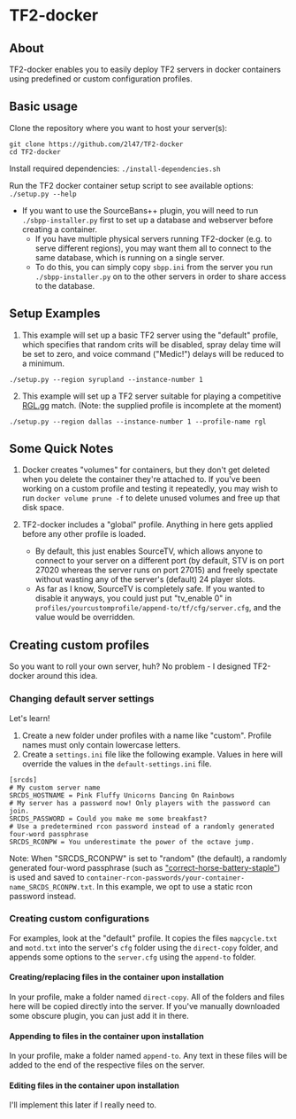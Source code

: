 # TF2-docker


## About

TF2-docker enables you to easily deploy TF2 servers in docker containers using predefined or custom configuration profiles.


## Basic usage

Clone the repository where you want to host your server(s):
```
git clone https://github.com/2l47/TF2-docker
cd TF2-docker
```

Install required dependencies: `./install-dependencies.sh`

Run the TF2 docker container setup script to see available options: `./setup.py --help`

* If you want to use the SourceBans++ plugin, you will need to run `./sbpp-installer.py` first to set up a database and webserver before creating a container.
	* If you have multiple physical servers running TF2-docker (e.g. to serve different regions), you may want them all to connect to the same database, which is running on a single server.
	* To do this, you can simply copy `sbpp.ini` from the server you run `./sbpp-installer.py` on to the other servers in order to share access to the database.


## Setup Examples

1. This example will set up a basic TF2 server using the "default" profile, which specifies that random crits will be disabled, spray delay time will be set to zero, and voice command ("Medic!") delays will be reduced to a minimum.

`./setup.py --region syrupland --instance-number 1`

2. This example will set up a TF2 server suitable for playing a competitive [RGL.gg](https://rgl.gg/) match. (Note: the supplied profile is incomplete at the moment)

`./setup.py --region dallas --instance-number 1 --profile-name rgl`


## Some Quick Notes

1. Docker creates "volumes" for containers, but they don't get deleted when you delete the container they're attached to. If you've been working on a custom profile and testing it repeatedly, you may wish to run `docker volume prune -f` to delete unused volumes and free up that disk space.

2. TF2-docker includes a "global" profile. Anything in here gets applied before any other profile is loaded.
	* By default, this just enables SourceTV, which allows anyone to connect to your server on a different port (by default, STV is on port 27020 whereas the server runs on port 27015) and freely spectate without wasting any of the server's (default) 24 player slots.
	* As far as I know, SourceTV is completely safe. If you wanted to disable it anyways, you could just put "tv_enable 0" in `profiles/yourcustomprofile/append-to/tf/cfg/server.cfg`, and the value would be overridden.


## Creating custom profiles

So you want to roll your own server, huh? No problem - I designed TF2-docker around this idea.


### Changing default server settings

Let's learn!
1. Create a new folder under profiles with a name like "custom". Profile names must only contain lowercase letters.
2. Create a `settings.ini` file like the following example. Values in here will override the values in the `default-settings.ini` file.
```
[srcds]
# My custom server name
SRCDS_HOSTNAME = Pink Fluffy Unicorns Dancing On Rainbows
# My server has a password now! Only players with the password can join.
SRCDS_PASSWORD = Could you make me some breakfast?
# Use a predetermined rcon password instead of a randomly generated four-word passphrase
SRCDS_RCONPW = You underestimate the power of the octave jump.
```

Note: When "SRCDS_RCONPW" is set to "random" (the default), a randomly generated four-word passphrase (such as ["correct-horse-battery-staple"](https://xkcd.com/936/)) is used and saved to `container-rcon-passwords/your-container-name_SRCDS_RCONPW.txt`. In this example, we opt to use a static rcon password instead.


### Creating custom configurations

For examples, look at the "default" profile. It copies the files `mapcycle.txt` and `motd.txt` into the server's `cfg` folder using the `direct-copy` folder, and appends some options to the `server.cfg` using the `append-to` folder.


#### Creating/replacing files in the container upon installation

In your profile, make a folder named `direct-copy`. All of the folders and files here will be copied directly into the server. If you've manually downloaded some obscure plugin, you can just add it in there.


#### Appending to files in the container upon installation

In your profile, make a folder named `append-to`. Any text in these files will be added to the end of the respective files on the server.


#### Editing files in the container upon installation

I'll implement this later if I really need to.
